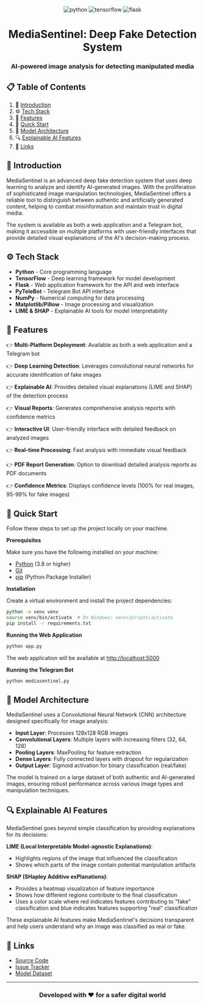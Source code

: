 <div align="center">
  <div>
    <img src="https://img.shields.io/badge/-Python-black?style=for-the-badge&logoColor=white&logo=python&color=3776AB" alt="python" />
    <img src="https://img.shields.io/badge/-TensorFlow-black?style=for-the-badge&logoColor=white&logo=tensorflow&color=FF6F00" alt="tensorflow" />
    <img src="https://img.shields.io/badge/-Flask-black?style=for-the-badge&logoColor=white&logo=flask&color=000000" alt="flask" />
  </div>

  <h1 align="center">MediaSentinel: Deep Fake Detection System</h1>
  <h3 align="center">AI-powered image analysis for detecting manipulated media</h3>
</div>

## 📋 <a name="table">Table of Contents</a>

1. 🤖 [Introduction](#introduction)
2. ⚙️ [Tech Stack](#tech-stack)
3. 🔋 [Features](#features)
4. 🤸 [Quick Start](#quick-start)
5. 🧠 [Model Architecture](#model-architecture)
6. 🔍 [Explainable AI Features](#explainable-ai)
7. 🔗 [Links](#links)

## <a name="introduction">🤖 Introduction</a>

MediaSentinel is an advanced deep fake detection system that uses deep learning to analyze and identify AI-generated images. With the proliferation of sophisticated image manipulation technologies, MediaSentinel offers a reliable tool to distinguish between authentic and artificially generated content, helping to combat misinformation and maintain trust in digital media.

The system is available as both a web application and a Telegram bot, making it accessible on multiple platforms with user-friendly interfaces that provide detailed visual explanations of the AI's decision-making process.

## <a name="tech-stack">⚙️ Tech Stack</a>

- **Python** - Core programming language
- **TensorFlow** - Deep learning framework for model development
- **Flask** - Web application framework for the API and web interface
- **PyTeleBot** - Telegram Bot API interface
- **NumPy** - Numerical computing for data processing
- **Matplotlib/Pillow** - Image processing and visualization
- **LIME & SHAP** - Explainable AI tools for model interpretability

## <a name="features">🔋 Features</a>

👉 **Multi-Platform Deployment**: Available as both a web application and a Telegram bot

👉 **Deep Learning Detection**: Leverages convolutional neural networks for accurate identification of fake images

👉 **Explainable AI**: Provides detailed visual explanations (LIME and SHAP) of the detection process

👉 **Visual Reports**: Generates comprehensive analysis reports with confidence metrics

👉 **Interactive UI**: User-friendly interface with detailed feedback on analyzed images

👉 **Real-time Processing**: Fast analysis with immediate visual feedback

👉 **PDF Report Generation**: Option to download detailed analysis reports as PDF documents

👉 **Confidence Metrics**: Displays confidence levels (100% for real images, 95-99% for fake images)

## <a name="quick-start">🤸 Quick Start</a>

Follow these steps to set up the project locally on your machine.

**Prerequisites**

Make sure you have the following installed on your machine:

- [Python](https://www.python.org/) (3.8 or higher)
- [Git](https://git-scm.com/)
- [pip](https://pip.pypa.io/en/stable/installation/) (Python Package Installer)

**Installation**

Create a virtual environment and install the project dependencies:

```bash
python -m venv venv
source venv/bin/activate  # On Windows: venv\Scripts\activate
pip install -r requirements.txt
```

**Running the Web Application**

```bash
python app.py
```

The web application will be available at [http://localhost:5000](http://localhost:5000)

**Running the Telegram Bot**

```bash
python mediasentinel.py
```

## <a name="model-architecture">🧠 Model Architecture</a>

MediaSentinel uses a Convolutional Neural Network (CNN) architecture designed specifically for image analysis:

- **Input Layer**: Processes 128x128 RGB images
- **Convolutional Layers**: Multiple layers with increasing filters (32, 64, 128)
- **Pooling Layers**: MaxPooling for feature extraction
- **Dense Layers**: Fully connected layers with dropout for regularization
- **Output Layer**: Sigmoid activation for binary classification (real/fake)

The model is trained on a large dataset of both authentic and AI-generated images, ensuring robust performance across various image types and manipulation techniques.

## <a name="explainable-ai">🔍 Explainable AI Features</a>

MediaSentinel goes beyond simple classification by providing explanations for its decisions:

**LIME (Local Interpretable Model-agnostic Explanations)**:
- Highlights regions of the image that influenced the classification
- Shows which parts of the image contain potential manipulation artifacts

**SHAP (SHapley Additive exPlanations)**:
- Provides a heatmap visualization of feature importance
- Shows how different regions contribute to the final classification
- Uses a color scale where red indicates features contributing to "fake" classification and blue indicates features supporting "real" classification

These explainable AI features make MediaSentinel's decisions transparent and help users understand why an image was classified as real or fake.

## <a name="links">🔗 Links</a>

- [Source Code](https://github.com/yourusername/media-sentinel)
- [Issue Tracker](https://github.com/yourusername/media-sentinel/issues)
- [Model Dataset](yourdataseturl.com)

---

<div align="center">
  <h3>Developed with ❤️ for a safer digital world</h3>
</div> 
